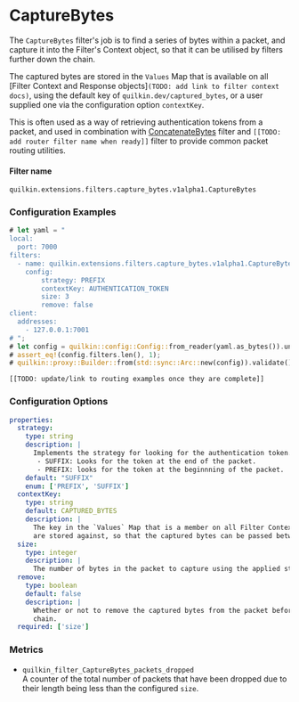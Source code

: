 # CaptureBytes

The `CaptureBytes` filter's job is to find a series of bytes within a packet, and capture it into
the Filter's Context object, so that it can be utilised by  filters further down the chain.

The captured bytes are stored in the `Values` Map that is available on all 
[Filter Context and Response objects]`(TODO: add link to filter context docs)`, using
the default key of `quilkin.dev/captured_bytes`, or a user supplied one via the configuration option `contextKey`.

This is often used as a way of retrieving authentication tokens from a packet, and used in combination with
[ConcatenateBytes](./concatenate_bytes.md) filter and 
`[[TODO: add router filter name when ready]]` filter to provide common packet routing utilities.

#### Filter name
```text
quilkin.extensions.filters.capture_bytes.v1alpha1.CaptureBytes
```

### Configuration Examples
```rust
# let yaml = "
local:
  port: 7000
filters:
  - name: quilkin.extensions.filters.capture_bytes.v1alpha1.CaptureBytes
    config:
        strategy: PREFIX
        contextKey: AUTHENTICATION_TOKEN
        size: 3
        remove: false
client:
  addresses:
    - 127.0.0.1:7001
# ";
# let config = quilkin::config::Config::from_reader(yaml.as_bytes()).unwrap();
# assert_eq!(config.filters.len(), 1);
# quilkin::proxy::Builder::from(std::sync::Arc::new(config)).validate().unwrap();
```

`[[TODO: update/link to routing examples once they are complete]]`

### Configuration Options

```yaml
properties:
  strategy:
    type: string
    description: |
      Implements the strategy for looking for the authentication token.
       - SUFFIX: Looks for the token at the end of the packet.
       - PREFIX: looks for the token at the beginnning of the packet.
    default: "SUFFIX"
    enum: ['PREFIX', 'SUFFIX']
  contextKey:
    type: string
    default: CAPTURED_BYTES
    description: | 
      The key in the `Values` Map that is a member on all Filter Context and Response objects, that the captured packets
      are stored against, so that the captured bytes can be passed between Filters.
  size:
    type: integer
    description: |
      The number of bytes in the packet to capture using the applied strategy.
  remove:
    type: boolean
    default: false
    description: |
      Whether or not to remove the captured bytes from the packet before passing it along to the next filter in the
      chain.
  required: ['size']
```

### Metrics

* `quilkin_filter_CaptureBytes_packets_dropped`  
  A counter of the total number of packets that have been dropped due to their length being less than the configured
  `size`.